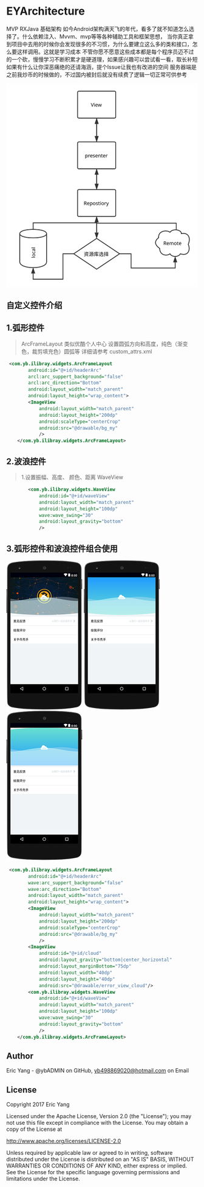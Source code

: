 EYArchitecture
=====
MVP RXJava 基础架构
如今Android架构满天飞的年代，看多了就不知道怎么选择了。什么依赖注入、Mvvm、mvp等等各种辅助工具和框架思想，
当你真正拿到项目中去用的时候你会发现很多的不习惯，为什么要建立这么多的类和接口，怎么要这样调用。这就是学习成本
不管你愿不愿意这些成本都是每个程序员迈不过的一个砍，慢慢学习不断积累才是硬道理，如果感兴趣可以尝试看一看，取长补短
如果有什么让你深恶痛绝的还请海涵，提个Issue让我也有改进的空间
服务器端是之前我炒币的时候做的，不过国内被封后就没有续费了逻辑一切正常可供参考

![](screen/img_arc.svg)


自定义控件介绍
--------

1.弧形控件
--------
>ArcFrameLayout 类似优酷个人中心
设置圆弧方向和高度，纯色（渐变色，裁剪填充色）圆弧等
详细请参考 custom_attrs.xml

```xml
 <com.yb.ilibray.widgets.ArcFrameLayout
        android:id="@+id/headerArc"
        arcl:arc_suppert_background="false"
        arcl:arc_direction="Bottom"
        android:layout_width="match_parent"
        android:layout_height="wrap_content">
        <ImageView
            android:layout_width="match_parent"
            android:layout_height="200dp"
            android:scaleType="centerCrop"
            android:src="@drawable/bg_my"
            />
    </com.yb.ilibray.widgets.ArcFrameLayout>
```
2.波浪控件
--------
>1.设置振幅、高度、 颜色、距离
WaveView
```xml
        <com.yb.ilibray.widgets.WaveView
            android:id="@+id/waveView"
            android:layout_width="match_parent"
            android:layout_height="100dp"
            wave:wave_swing="30"
            android:layout_gravity="bottom"
            />
```
3.弧形控件和波浪控件组合使用
--------
![](screen/layout-2017-10-26-143947.png)
![](screen/layout-2017-10-26-144054.png)
![](screen/layout-2017-10-26-144126.png)
```xml
 <com.yb.ilibray.widgets.ArcFrameLayout
        android:id="@+id/headerArc"
        wave:arc_suppert_background="false"
        wave:arc_direction="Bottom"
        android:layout_width="match_parent"
        android:layout_height="wrap_content">
        <ImageView
            android:layout_width="match_parent"
            android:layout_height="200dp"
            android:scaleType="centerCrop"
            android:src="@drawable/bg_my"
            />
        <ImageView
            android:id="@+id/cloud"
            android:layout_gravity="bottom|center_horizontal"
            android:layout_marginBottom="75dp"
            android:layout_width="40dp"
            android:layout_height="40dp"
            android:src="@drawable/error_view_cloud"/>
        <com.yb.ilibray.widgets.WaveView
            android:id="@+id/waveView"
            android:layout_width="match_parent"
            android:layout_height="100dp"
            wave:wave_swing="30"
            android:layout_gravity="bottom"
            />
    </com.yb.ilibray.widgets.ArcFrameLayout>
```
Author
------
Eric Yang - @ybADMIN on GitHub, yb498869020@hotmail.com on Email

License
-------
Copyright 2017 Eric Yang

Licensed under the Apache License, Version 2.0 (the "License");
you may not use this file except in compliance with the License.
You may obtain a copy of the License at

http://www.apache.org/licenses/LICENSE-2.0

Unless required by applicable law or agreed to in writing, software
distributed under the License is distributed on an "AS IS" BASIS,
WITHOUT WARRANTIES OR CONDITIONS OF ANY KIND, either express or implied.
See the License for the specific language governing permissions and
limitations under the License.